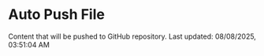 # Auto Push File

Content that will be pushed to GitHub repository.
Last updated: 08/08/2025, 03:51:04 AM